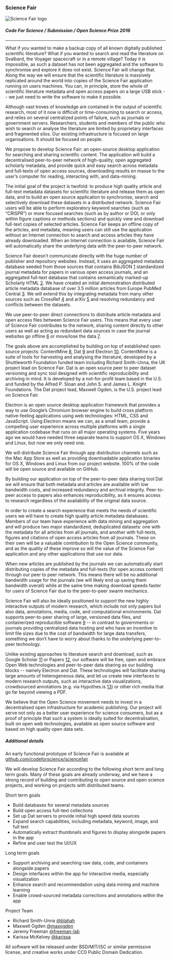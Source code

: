 ### Science Fair

![Science Fair logo](https://github.com/codeforscience/openscienceprize/raw/master/logo.png)

##### Code For Science / Submission / Open Science Prize 2016
-----

What if you wanted to make a backup copy of all known digitally published scientific literature? What if you wanted to search and read the literature on Svalbard, the Voyager spacecraft or in a remote village? Today it is impossible, as such a dataset has not been aggregated and the software to synchronise and explore it does not exist. Science Fair will change that. Along the way we will ensure that the scientific literature is massively replicated around the world into copies of the Science Fair application running on users machines. You can, in principle, store the whole of scientific literature metadata and open access papers on a large USB stick -- we just need to write the software to make it possible.

Although vast troves of knowledge are contained in the output of scientific research, most of it now is difficult or time-consuming to search or access, and relies on several centralized points of failure, such as journals or government servers. Researchers, students and members of the public who wish to search or analyse the literature are limited by proprietary interfaces and fragmented silos. Our existing infrastructure is focused on large organisations. It should be focused on people.

We propose to develop Science Fair: an open-source desktop application for searching and sharing scientific content. The application will build a decentralised peer-to-peer network of high-quality, open aggregated scholarly metadata, and provide quick and easy search across metadata and full-texts of open access sources, downloading results en masse to the user’s computer for reading, interacting with, and data-mining. 

The initial goal of the project is twofold: to produce high quality article and full-text metadata datasets for scientific literature and release them as open data, and to build an open source application to synchronise, search and selectively download these datasets in a distributed network. Science Fair users will be able to perform exploratory keyword searches (such as “CRISPR”) or more focused searches (such as by author or DOI, or only within figure captions or methods sections) and quickly view and download full-text copies of selected articles. Science Fair keeps an offline copy of the articles, and metadata, meaning users can still use the application without an Internet connection to search and access articles they have already downloaded. When an Internet connection is available, Science Fair will automatically share the underlying data with the peer-to-peer network.

Science Fair doesn’t communicate directly with the huge number of publisher and repository websites. Instead, it uses an aggregated metadata database seeded from those sources that contains BibJSON [1] standardized journal metadata for papers in various open access journals, and an aggregated full-text database that contains semantically marked-up Scholarly HTML [2]. We have created an initial demonstration distributed article metadata database of over 3.5 million articles from Europe PubMed Central [3]. We will extend this by integrating metadata from many other sources such as CrossRef [4] and arXiv [5] and resolving redundancy and conflicts between the datasets.

We use peer-to-peer direct connections to distribute article metadata and open access files between Science Fair users. This means that every user of Science Fair contributes to the network, sharing content directly to other users as well as acting as redundant data sources in case the journal websites go offline [6] or move/lose the data [7]. 

The goals above are accomplished by building on top of established open source projects: ContentMine [8], Dat [9] and Electron [10]. ContentMine is a suite of tools for harvesting and analysing the literature, developed by a Shuttleworth Foundation funded team including Richard Smith-Unna, the UK project lead on Science Fair. Dat is an open source peer to peer dataset versioning and sync tool designed with scientific reproducibility and archiving in mind. It is developed by a not-for-profit team based in the U.S. and funded by the Alfred P. Sloan and John S. and James L. Knight Foundations. The Dat project lead, Maxwell Ogden, is the U.S. project lead on Science Fair.

Electron is an open source desktop application framework that provides a way to use Google’s Chromium browser engine to build cross platform native-feeling applications using web technologies: HTML, CSS and JavaScript. Using Electron means we can, as a small team, provide a compelling user experience across multiple platforms with a single application codebase that runs on all major operating systems. Five years ago we would have needed three separate teams to support OS X, Windows and Linux, but now we only need one.

We will distribute Science Fair through app distribution channels such as the Mac App Store as well as providing downloadable application binaries for OS X, Windows and Linux from our project website. 100% of the code will be open source and available on GitHub.

By building our application on top of the peer-to-peer data sharing tool Dat we will ensure that both metadata and articles are available with low bandwidth costs, and increased redundancy and archival integrity. Peer-to-peer access to papers also enhances reproducibility, as it ensures access to research regardless of the availability of the original data source.

In order to create a search experience that meets the needs of scientific users we will have to create high quality article metadata databases. Members of our team have experience with data mining and aggregation and will produce two major standardized, deduplicated datasets: one with the metadata for all articles from all journals, and another with full-texts, figures and citations of open access articles from all journals. These on their own will be a valuable contribution to the Open Science community, and as the quality of these improve so will the value of the Science Fair application and any other applications that use our data.

When new articles are published by the journals we can automatically start distributing copies of the metadata and full-texts (for open access content) through our peer to peer network. This means there will be no additional bandwidth usage for the journals (we will likely end up saving them bandwidth overall) while at the same time making download speeds faster for users of Science Fair due to the peer-to-peer swarm mechanics.

Science Fair will also be ideally positioned to support the new highly interactive outputs of modern research, which include not only papers but also data, annotations, media, code, and computational environments. Dat supports peer-to-peer sharing of large, versioned data files, and containerized reproducible software [9] -- in contrast to governments or journals providing centralized data hosting and who have an incentive to limit file sizes due to the cost of bandwidth for large data transfers, something we don’t have to worry about thanks to the underlying peer-to-peer technology.

Unlike existing approaches to literature search and download, such as Google Scholar [11] or Papers [12], our software will be free, open and embrace Open Web technologies and peer-to-peer data sharing as our building blocks -- namely Electron and Dat. These technologies will facilitate sharing large amounts of heterogeneous data, and let us create new interfaces to modern research outputs, such as interactive data visualizations, crowdsourced annotations (e.g. via Hypothes.is [13]) or other rich media that go far beyond viewing a PDF.

We believe that the Open Science movement needs to invest in a decentralised open infrastructure for academic publishing. Our project will serve not only as a better user experience for science consumers, but as a proof of principle that such a system is ideally suited for decentralisation, built on open web technologies, available as open source software and based on high quality open data sets.

##### *Additional details*

An early functional prototype of Science Fair is available at [github.com/codeforscience/sciencefair](https://github.com/codeforscience/sciencefair)

We will develop Science Fair according to the following short term and long term goals. Many of these goals are already underway, and we have a strong record of building and contributing to open source and open science projects, and working on projects with distributed teams.

Short term goals

- Build databases for several metadata sources
- Build open access full-text collections
- Set up Dat servers to provide initial high speed data sources
- Expand search capabilities, including metadata, keyword, image, and full text
- Automatically extract thumbnails and figures to display alongside papers in the app
- Refine and user test the UI/UX

Long term goals

- Support archiving and searching raw data, code, and containers alongside papers
- Design interfaces within the app for interactive media, especially visualization
- Enhance search and recommendation using data mining and machine learning
- Enable crowd-sourced metadata corrections and annotations within the app

Project Team

- Richard Smith-Unna  [@blahah](https://github.com/blahah)
- Maxwell Ogden  [@maxogden](https://github.com/maxogden)
- Jeremy Freeman  [@freeman-lab](https://github.com/freeman-lab)
- Karissa McKelvey  [@karissa](https://github.com/karissa)

All software will be released under BSD/MIT/ISC or similar permissive license, and creative works under CC0 Public Domain Dedication.

[1]: http://okfnlabs.org/bibjson/
[2]: https://europepmc.org/
[3]: http://www.crossref.org/
[4]: http://scholarly.vernacular.io/
[5]: http://arxiv.org/
[6]: http://www.pewresearch.org/fact-tank/2013/10/02/federal-government-shutdown-the-data-casualties/
[7]: https://medium.com/@bmpvieira/when-bioinformatics-apis-break-821ae9919492#.ij7q71kam
[8]: http://contentmine.org
[9]: http://dat-data.com/
[10]: http://electron.atom.io/
[11]: http://hyperos.io/
[12]: https://scholar.google.com/
[13]: http://www.papersapp.com/
[14]: https://hypothes.is/
